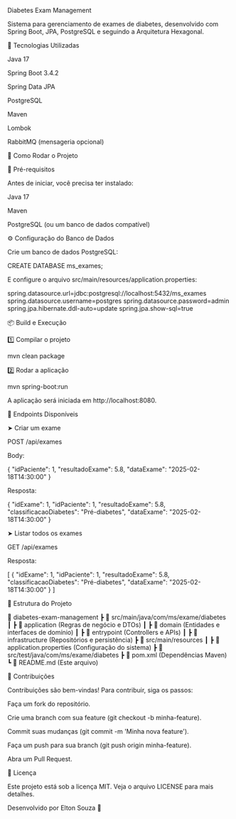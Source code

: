 Diabetes Exam Management



Sistema para gerenciamento de exames de diabetes, desenvolvido com Spring Boot, JPA, PostgreSQL e seguindo a Arquitetura Hexagonal.

📌 Tecnologias Utilizadas

Java 17

Spring Boot 3.4.2

Spring Data JPA

PostgreSQL

Maven

Lombok

RabbitMQ (mensageria opcional)

🚀 Como Rodar o Projeto

📌 Pré-requisitos

Antes de iniciar, você precisa ter instalado:

Java 17

Maven

PostgreSQL (ou um banco de dados compatível)

⚙️ Configuração do Banco de Dados

Crie um banco de dados PostgreSQL:

CREATE DATABASE ms_exames;

E configure o arquivo src/main/resources/application.properties:

spring.datasource.url=jdbc:postgresql://localhost:5432/ms_exames
spring.datasource.username=postgres
spring.datasource.password=admin
spring.jpa.hibernate.ddl-auto=update
spring.jpa.show-sql=true

📦 Build e Execução

1️⃣ Compilar o projeto

mvn clean package

2️⃣ Rodar a aplicação

mvn spring-boot:run

A aplicação será iniciada em http://localhost:8080.

🔗 Endpoints Disponíveis

➤ Criar um exame

POST /api/exames

Body:

{
"idPaciente": 1,
"resultadoExame": 5.8,
"dataExame": "2025-02-18T14:30:00"
}

Resposta:

{
"idExame": 1,
"idPaciente": 1,
"resultadoExame": 5.8,
"classificacaoDiabetes": "Pré-diabetes",
"dataExame": "2025-02-18T14:30:00"
}

➤ Listar todos os exames

GET /api/exames

Resposta:

[
{
"idExame": 1,
"idPaciente": 1,
"resultadoExame": 5.8,
"classificacaoDiabetes": "Pré-diabetes",
"dataExame": "2025-02-18T14:30:00"
}
]

📜 Estrutura do Projeto

📂 diabetes-exam-management
┣ 📂 src/main/java/com/ms/exame/diabetes
┃ ┣ 📂 application (Regras de negócio e DTOs)
┃ ┣ 📂 domain (Entidades e interfaces de domínio)
┃ ┣ 📂 entrypoint (Controllers e APIs)
┃ ┣ 📂 infrastructure (Repositórios e persistência)
┣ 📂 src/main/resources
┃ ┣ 📜 application.properties (Configuração do sistema)
┣ 📂 src/test/java/com/ms/exame/diabetes
┣ 📜 pom.xml (Dependências Maven)
┗ 📜 README.md (Este arquivo)

🤝 Contribuições

Contribuições são bem-vindas! Para contribuir, siga os passos:

Faça um fork do repositório.

Crie uma branch com sua feature (git checkout -b minha-feature).

Commit suas mudanças (git commit -m 'Minha nova feature').

Faça um push para sua branch (git push origin minha-feature).

Abra um Pull Request.

📜 Licença

Este projeto está sob a licença MIT. Veja o arquivo LICENSE para mais detalhes.

Desenvolvido por Elton Souza 🚀